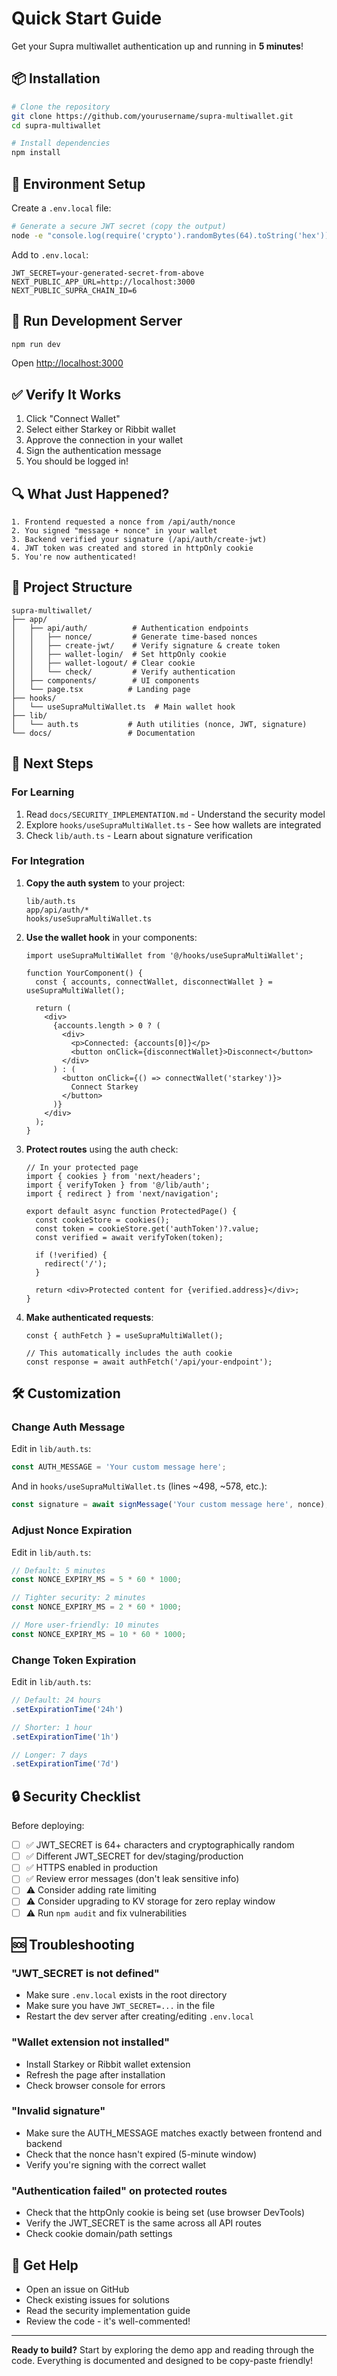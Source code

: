 # Quick Start Guide

Get your Supra multiwallet authentication up and running in **5 minutes**!

## 📦 Installation

```bash
# Clone the repository
git clone https://github.com/yourusername/supra-multiwallet.git
cd supra-multiwallet

# Install dependencies
npm install
```

## 🔐 Environment Setup

Create a `.env.local` file:

```bash
# Generate a secure JWT secret (copy the output)
node -e "console.log(require('crypto').randomBytes(64).toString('hex'))"
```

Add to `.env.local`:

```env
JWT_SECRET=your-generated-secret-from-above
NEXT_PUBLIC_APP_URL=http://localhost:3000
NEXT_PUBLIC_SUPRA_CHAIN_ID=6
```

## 🚀 Run Development Server

```bash
npm run dev
```

Open [http://localhost:3000](http://localhost:3000)

## ✅ Verify It Works

1. Click "Connect Wallet"
2. Select either Starkey or Ribbit wallet
3. Approve the connection in your wallet
4. Sign the authentication message
5. You should be logged in!

## 🔍 What Just Happened?

```
1. Frontend requested a nonce from /api/auth/nonce
2. You signed "message + nonce" in your wallet
3. Backend verified your signature (/api/auth/create-jwt)
4. JWT token was created and stored in httpOnly cookie
5. You're now authenticated!
```

## 📁 Project Structure

```
supra-multiwallet/
├── app/
│   ├── api/auth/          # Authentication endpoints
│   │   ├── nonce/         # Generate time-based nonces
│   │   ├── create-jwt/    # Verify signature & create token
│   │   ├── wallet-login/  # Set httpOnly cookie
│   │   ├── wallet-logout/ # Clear cookie
│   │   └── check/         # Verify authentication
│   ├── components/        # UI components
│   └── page.tsx          # Landing page
├── hooks/
│   └── useSupraMultiWallet.ts  # Main wallet hook
├── lib/
│   └── auth.ts           # Auth utilities (nonce, JWT, signature)
└── docs/                 # Documentation
```

## 🎯 Next Steps

### For Learning

1. Read `docs/SECURITY_IMPLEMENTATION.md` - Understand the security model
2. Explore `hooks/useSupraMultiWallet.ts` - See how wallets are integrated
3. Check `lib/auth.ts` - Learn about signature verification

### For Integration

1. **Copy the auth system** to your project:
   ```
   lib/auth.ts
   app/api/auth/*
   hooks/useSupraMultiWallet.ts
   ```

2. **Use the wallet hook** in your components:
   ```tsx
   import useSupraMultiWallet from '@/hooks/useSupraMultiWallet';
   
   function YourComponent() {
     const { accounts, connectWallet, disconnectWallet } = useSupraMultiWallet();
     
     return (
       <div>
         {accounts.length > 0 ? (
           <div>
             <p>Connected: {accounts[0]}</p>
             <button onClick={disconnectWallet}>Disconnect</button>
           </div>
         ) : (
           <button onClick={() => connectWallet('starkey')}>
             Connect Starkey
           </button>
         )}
       </div>
     );
   }
   ```

3. **Protect routes** using the auth check:
   ```tsx
   // In your protected page
   import { cookies } from 'next/headers';
   import { verifyToken } from '@/lib/auth';
   import { redirect } from 'next/navigation';
   
   export default async function ProtectedPage() {
     const cookieStore = cookies();
     const token = cookieStore.get('authToken')?.value;
     const verified = await verifyToken(token);
     
     if (!verified) {
       redirect('/');
     }
     
     return <div>Protected content for {verified.address}</div>;
   }
   ```

4. **Make authenticated requests**:
   ```tsx
   const { authFetch } = useSupraMultiWallet();
   
   // This automatically includes the auth cookie
   const response = await authFetch('/api/your-endpoint');
   ```

## 🛠️ Customization

### Change Auth Message

Edit in `lib/auth.ts`:
```typescript
const AUTH_MESSAGE = 'Your custom message here';
```

And in `hooks/useSupraMultiWallet.ts` (lines ~498, ~578, etc.):
```typescript
const signature = await signMessage('Your custom message here', nonce);
```

### Adjust Nonce Expiration

Edit in `lib/auth.ts`:
```typescript
// Default: 5 minutes
const NONCE_EXPIRY_MS = 5 * 60 * 1000;

// Tighter security: 2 minutes
const NONCE_EXPIRY_MS = 2 * 60 * 1000;

// More user-friendly: 10 minutes
const NONCE_EXPIRY_MS = 10 * 60 * 1000;
```

### Change Token Expiration

Edit in `lib/auth.ts`:
```typescript
// Default: 24 hours
.setExpirationTime('24h')

// Shorter: 1 hour
.setExpirationTime('1h')

// Longer: 7 days
.setExpirationTime('7d')
```

## 🔒 Security Checklist

Before deploying:

- [ ] ✅ JWT_SECRET is 64+ characters and cryptographically random
- [ ] ✅ Different JWT_SECRET for dev/staging/production
- [ ] ✅ HTTPS enabled in production
- [ ] ✅ Review error messages (don't leak sensitive info)
- [ ] ⚠️ Consider adding rate limiting
- [ ] ⚠️ Consider upgrading to KV storage for zero replay window
- [ ] ⚠️ Run `npm audit` and fix vulnerabilities

## 🆘 Troubleshooting

### "JWT_SECRET is not defined"
- Make sure `.env.local` exists in the root directory
- Make sure you have `JWT_SECRET=...` in the file
- Restart the dev server after creating/editing `.env.local`

### "Wallet extension not installed"
- Install Starkey or Ribbit wallet extension
- Refresh the page after installation
- Check browser console for errors

### "Invalid signature"
- Make sure the AUTH_MESSAGE matches exactly between frontend and backend
- Check that the nonce hasn't expired (5-minute window)
- Verify you're signing with the correct wallet

### "Authentication failed" on protected routes
- Check that the httpOnly cookie is being set (use browser DevTools)
- Verify the JWT_SECRET is the same across all API routes
- Check cookie domain/path settings

## 💬 Get Help

- Open an issue on GitHub
- Check existing issues for solutions
- Read the security implementation guide
- Review the code - it's well-commented!

---

**Ready to build?** Start by exploring the demo app and reading through the code. Everything is documented and designed to be copy-paste friendly!
